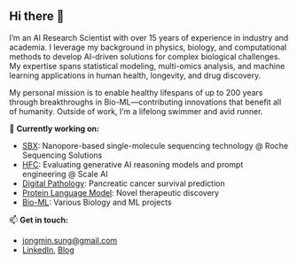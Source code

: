 ## Hi there 👋

I’m an AI Research Scientist with over 15 years of experience in industry and academia. I leverage my background in physics, biology, and computational methods to develop AI-driven solutions for complex biological challenges. My expertise spans statistical modeling, multi-omics analysis, and machine learning applications in human health, longevity, and drug discovery.

My personal mission is to enable healthy lifespans of up to 200 years through breakthroughs in Bio-ML—contributing innovations that benefit all of humanity. Outside of work, I’m a lifelong swimmer and avid runner.

🔭 **Currently working on:**
- [SBX](https://sequencing.roche.com/us/en/article-listing/sequencing-platform-technologies.html): Nanopore-based single-molecule sequencing technology @ Roche Sequencing Solutions
- [HFC](https://hfc.scale.com/): Evaluating generative AI reasoning models and prompt engineering @ Scale AI
- [Digital Pathology](https://github.com/jmsung/digital-pathology): Pancreatic cancer survival prediction
- [Protein Language Model](xx): Novel therapeutic discovery
- [Bio-ML](https://github.com/jmsung/bio-ml): Various Biology and ML projects

📫 **Get in touch:**
- [jongmin.sung@gmail.com](mailto:jongmin.sung@gmail.com)  
- [LinkedIn](https://www.linkedin.com/in/jongmin-sung/), [Blog](https://jmsung.github.io/)

<!--
**jmsung/jmsung** is a ✨ _special_ ✨ repository because its `README.md` (this file) appears on your GitHub profile.

Here are some ideas to get you started:

- 🔭 I’m currently working on ...
- 🌱 I’m currently learning ...
- 👯 I’m looking to collaborate on ...
- 🤔 I’m looking for help with ...
- 💬 Ask me about ...
- 📫 How to reach me: ...
- 😄 Pronouns: ...
- ⚡ Fun fact: ...
-->
